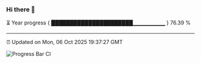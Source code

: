 ### Hi there 👋

⏳ Year progress { ██████████████████████▁▁▁▁▁▁▁▁ } 76.39 %

---

⏰ Updated on Mon, 06 Oct 2025 19:37:27 GMT

![Progress Bar CI](https://github.com/IshwaranRudhara/GIT-ACTION/workflows/Progress%20Bar%20CI/badge.svg)
